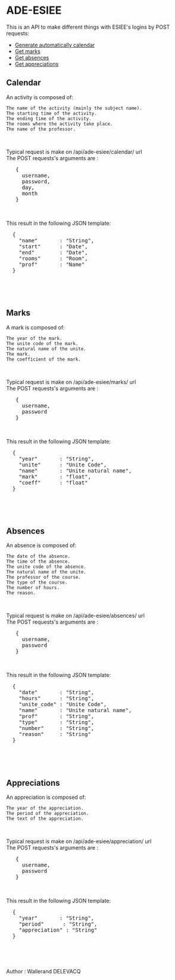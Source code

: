 <h1>ADE-ESIEE</h1>

<p>
  This is an API to make different things with ESIEE's logins by POST requests:<br>
  <ul>
    <li><a href="#calendar">Generate automatically calendar</a></li>
    <li><a href="#marks">Get marks</a></li>
    <li><a href="#absences">Get absences</a></li>
    <li><a href="#appreciations">Get appreciations</a></li>
  </ul>
</p>

<h2 id="calendar">Calendar</h2>
<p>
An activity is composed of:<br>

    The name of the activity (mainly the subject name).
    The starting time of the activity.
    The ending time of the activity.
    The rooms where the activity take place.
    The name of the professor.
</p>
<br>
<p>
  Typical request is make on /api/ade-esiee/calendar/ url
  <br>
  The POST requests's arguments are :
  <br>
  <pre>
   {
     username,
     password,
     day,
     month
   }
   </pre>
  <br>
  This result in the following JSON template:
  <pre>
  {
    "name"       : "String",
    "start"      : "Date",
    "end"        : "Date",
    "rooms"      : "Room",
    "prof"       : "Name"
  }
  </pre>
</p>
<br>
<br>
<h2 id="marks">Marks</h2>
<p>
A mark is composed of:<br>

    The year of the mark.
    The unite code of the mark.
    The natural name of the unite.
    The mark.
    The coefficient of the mark.
</p>
<br>
<p>
  Typical request is make on /api/ade-esiee/marks/ url
  <br>
  The POST requests's arguments are :
  <br>
  <pre>
   {
     username,
     password
   }
   </pre>
  <br>
  This result in the following JSON template:
  <pre>
  {
    "year"       : "String",
    "unite"      : "Unite Code",
    "name"       : "Unite natural name",
    "mark"       : "float",
    "coeff"      : "float"
  }
  </pre>
</p>
<br>
<br>
<h2 id="absences">Absences</h2>
<p>
An absence is composed of:<br>

    The date of the absence.
    The time of the absence.
    The unite code of the absence.
    The natural name of the unite.
    The professor of the course.
    The type of the course.
    The number of hours.
    The reason.
</p>
<br>
<p>
  Typical request is make on /api/ade-esiee/absences/ url
  <br>
  The POST requests's arguments are :
  <br>
  <pre>
   {
     username,
     password
   }
   </pre>
  <br>
  This result in the following JSON template:
  <pre>
  {
    "date"       : "String",
    "hours"      : "String",
    "unite_code" : "Unite Code",
    "name"       : "Unite natural name",
    "prof"       : "String",
    "type"       : "String",
    "number"     : "String",
    "reason"     : "String"
  }
  </pre>
</p>
<br>
<br>
<h2 id="appreciations">Appreciations</h2>
<p>
An appreciation is composed of:<br>

    The year of the appreciation.
    The period of the appreciation.
    The text of the appreciation.
</p>
<br>
<p>
  Typical request is make on /api/ade-esiee/appreciation/ url
  <br>
  The POST requests's arguments are :
  <br>
  <pre>
   {
     username,
     password
   }
   </pre>
  <br>
  This result in the following JSON template:
  <pre>
  {
    "year"       : "String",
    "period"      : "String",
    "appreciation" : "String"
  }
  </pre>
</p>
<br>
<br>
<p>
  Author : Wallerand DELEVACQ
</p>
